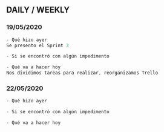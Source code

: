 ## DAILY / WEEKLY

### 19/05/2020
```js
- Qué hizo ayer
Se presento el Sprint 3
```

```js
- Si se encontró con algún impedimento

```

```js
- Qué va a hacer hoy
Nos dividimos tareas para realizar, reorganizamos Trello
```

### 22/05/2020
```js
- Qué hizo ayer

```

```js
- Si se encontró con algún impedimento

```

```js
- Qué va a hacer hoy

```